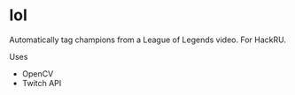 lol
===

Automatically tag champions from a League of Legends video. For HackRU.

Uses
* OpenCV
* Twitch API

